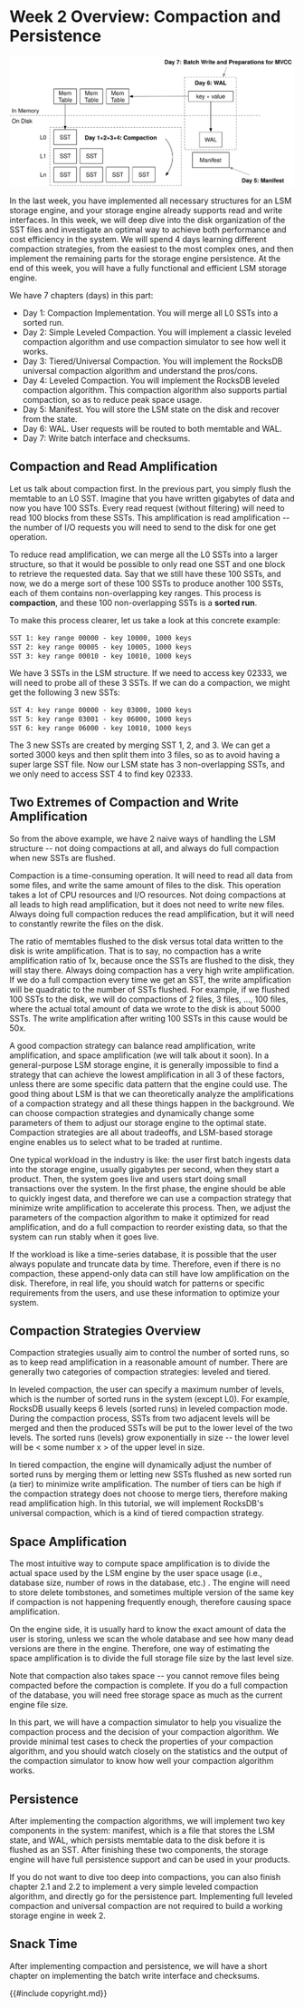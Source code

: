# Week 2 Overview: Compaction and Persistence

![Chapter Overview](./lsm-tutorial/week2-overview.svg)

In the last week, you have implemented all necessary structures for an LSM storage engine, and your storage engine already supports read and write interfaces. In this week, we will deep dive into the disk organization of the SST files and investigate an optimal way to achieve both performance and cost efficiency in the system. We will spend 4 days learning different compaction strategies, from the easiest to the most complex ones, and then implement the remaining parts for the storage engine persistence. At the end of this week, you will have a fully functional and efficient LSM storage engine.

We have 7 chapters (days) in this part:


* Day 1: Compaction Implementation. You will merge all L0 SSTs into a sorted run.
* Day 2: Simple Leveled Compaction. You will implement a classic leveled compaction algorithm and use compaction simulator to see how well it works.
* Day 3: Tiered/Universal Compaction. You will implement the RocksDB universal compaction algorithm and understand the pros/cons.
* Day 4: Leveled Compaction. You will implement the RocksDB leveled compaction algorithm. This compaction algorithm also supports partial compaction, so as to reduce peak space usage.
* Day 5: Manifest. You will store the LSM state on the disk and recover from the state.
* Day 6: WAL. User requests will be routed to both memtable and WAL.
* Day 7: Write batch interface and checksums.

## Compaction and Read Amplification

Let us talk about compaction first. In the previous part, you simply flush the memtable to an L0 SST. Imagine that you have written gigabytes of data and now you have 100 SSTs. Every read request (without filtering) will need to read 100 blocks from these SSTs. This amplification is read amplification -- the number of I/O requests you will need to send to the disk for one get operation.

To reduce read amplification, we can merge all the L0 SSTs into a larger structure, so that it would be possible to only read one SST and one block to retrieve the requested data. Say that we still have these 100 SSTs, and now, we do a merge sort of these 100 SSTs to produce another 100 SSTs, each of them contains non-overlapping key ranges. This process is **compaction**, and these 100 non-overlapping SSTs is a **sorted run**.

To make this process clearer, let us take a look at this concrete example:

```
SST 1: key range 00000 - key 10000, 1000 keys
SST 2: key range 00005 - key 10005, 1000 keys
SST 3: key range 00010 - key 10010, 1000 keys
```

We have 3 SSTs in the LSM structure. If we need to access key 02333, we will need to probe all of these 3 SSTs. If we can do a compaction, we might get the following 3 new SSTs:

```
SST 4: key range 00000 - key 03000, 1000 keys
SST 5: key range 03001 - key 06000, 1000 keys
SST 6: key range 06000 - key 10010, 1000 keys
```

The 3 new SSTs are created by merging SST 1, 2, and 3. We can get a sorted 3000 keys and then split them into 3 files, so as to avoid having a super large SST file. Now our LSM state has 3 non-overlapping SSTs, and we only need to access SST 4 to find key 02333.

## Two Extremes of Compaction and Write Amplification

So from the above example, we have 2 naive ways of handling the LSM structure -- not doing compactions at all, and always do full compaction when new SSTs are flushed.

Compaction is a time-consuming operation. It will need to read all data from some files, and write the same amount of files to the disk. This operation takes a lot of CPU resources and I/O resources. Not doing compactions at all leads to high read amplification, but it does not need to write new files. Always doing full compaction reduces the read amplification, but it will need to constantly rewrite the files on the disk.

The ratio of memtables flushed to the disk versus total data written to the disk is write amplification. That is to say, no compaction has a write amplification ratio of 1x, because once the SSTs are flushed to the disk, they will stay there. Always doing compaction has a very high write amplification. If we do a full compaction every time we get an SST, the write amplification will be quadratic to the number of SSTs flushed. For example, if we flushed 100 SSTs to the disk, we will do compactions of 2 files, 3 files, ..., 100 files, where the actual total amount of data we wrote to the disk is about 5000 SSTs. The write amplification after writing 100 SSTs in this cause would be 50x.

A good compaction strategy can balance read amplification, write amplification, and space amplification (we will talk about it soon). In a general-purpose LSM storage engine, it is generally impossible to find a strategy that can achieve the lowest amplification in all 3 of these factors, unless there are some specific data pattern that the engine could use. The good thing about LSM is that we can theoretically analyze the amplifications of a compaction strategy and all these things happen in the background. We can choose compaction strategies and dynamically change some parameters of them to adjust our storage engine to the optimal state. Compaction strategies are all about tradeoffs, and LSM-based storage engine enables us to select what to be traded at runtime.

One typical workload in the industry is like: the user first batch ingests data into the storage engine, usually gigabytes per second, when they start a product. Then, the system goes live and users start doing small transactions over the system. In the first phase, the engine should be able to quickly ingest data, and therefore we can use a compaction strategy that minimize write amplification to accelerate this process. Then, we adjust the parameters of the compaction algorithm to make it optimized for read amplification, and do a full compaction to reorder existing data, so that the system can run stably when it goes live.

If the workload is like a time-series database, it is possible that the user always populate and truncate data by time. Therefore, even if there is no compaction, these append-only data can still have low amplification on the disk. Therefore, in real life, you should watch for patterns or specific requirements from the users, and use these information to optimize your system.

## Compaction Strategies Overview

Compaction strategies usually aim to control the number of sorted runs, so as to keep read amplification in a reasonable amount of number. There are generally two categories of compaction strategies: leveled and tiered.

In leveled compaction, the user can specify a maximum number of levels, which is the number of sorted runs in the system (except L0). For example, RocksDB usually keeps 6 levels (sorted runs) in leveled compaction mode. During the compaction process, SSTs from two adjacent levels will be merged and then the produced SSTs will be put to the lower level of the two levels. The sorted runs (levels) grow exponentially in size -- the lower level will be < some number x > of the upper level in size.

In tiered compaction, the engine will dynamically adjust the number of sorted runs by merging them or letting new SSTs flushed as new sorted run (a tier) to minimize write amplification. The number of tiers can be high if the compaction strategy does not choose to merge tiers, therefore making read amplification high. In this tutorial, we will implement RocksDB's universal compaction, which is a kind of tiered compaction strategy.

## Space Amplification

The most intuitive way to compute space amplification is to divide the actual space used by the LSM engine by the user space usage (i.e., database size, number of rows in the database, etc.) . The engine will need to store delete tombstones, and sometimes multiple version of the same key if compaction is not happening frequently enough, therefore causing space amplification.

On the engine side, it is usually hard to know the exact amount of data the user is storing, unless we scan the whole database and see how many dead versions are there in the engine. Therefore, one way of estimating the space amplification is to divide the full storage file size by the last level size.

Note that compaction also takes space -- you cannot remove files being compacted before the compaction is complete. If you do a full compaction of the database, you will need free storage space as much as the current engine file size.

In this part, we will have a compaction simulator to help you visualize the compaction process and the decision of your compaction algorithm. We provide minimal test cases to check the properties of your compaction algorithm, and you should watch closely on the statistics and the output of the compaction simulator to know how well your compaction algorithm works.

## Persistence

After implementing the compaction algorithms, we will implement two key components in the system: manifest, which is a file that stores the LSM state, and WAL, which persists memtable data to the disk before it is flushed as an SST. After finishing these two components, the storage engine will have full persistence support and can be used in your products.

If you do not want to dive too deep into compactions, you can also finish chapter 2.1 and 2.2 to implement a very simple leveled compaction algorithm, and directly go for the persistence part. Implementing full leveled compaction and universal compaction are not required to build a working storage engine in week 2.

## Snack Time

After implementing compaction and persistence, we will have a short chapter on implementing the batch write interface and checksums.

{{#include copyright.md}}
